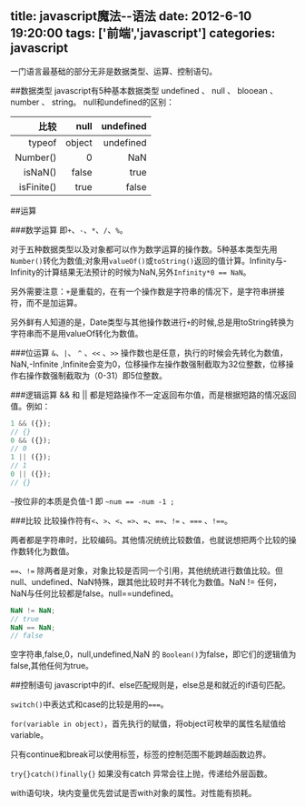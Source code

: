 title: javascript魔法--语法
date: 2012-6-10 19:20:00
tags: ['前端','javascript']
categories: javascript
---

一门语言最基础的部分无非是数据类型、运算、控制语句。

##数据类型
javascript有5种基本数据类型 undefined 、 null 、  blooean 、 number 、 string。
null和undefined的区别：

|   比较     |  null     |   undefined  |
|-----------: |----------:|-------------:|
|  typeof    | object    |  undefined   |
| Number()   | 0         | NaN          |
| isNaN()    | false     |   true       |
| isFinite() |  true     |   false      |


##运算

###数学运算
即`+`、`-`、`*`、`/`、`%`。

对于五种数据类型以及对象都可以作为数学运算的操作数。5种基本类型先用`Number()`转化为数值;对象用`valueOf()`或`toString()`返回的值计算。Infinity与-Infinity的计算结果无法预计的时候为NaN,另外`Infinity*0 == NaN`。

另外需要注意：`+`是重载的，在有一个操作数是字符串的情况下，是字符串拼接符，而不是加运算。

另外鲜有人知道的是，Date类型与其他操作数进行`+`的时候,总是用toString转换为字符串而不是用valueOf转化为数值。

###位运算
`&`、`|`、 `^` 、`<<` 、`>>` 操作数也是任意，执行的时候会先转化为数值，
NaN,-Infinite ,Infinite会变为0，位移操作左操作数强制截取为32位整数，位移操作右操作数强制截取为（0-31）即5位整数。

###逻辑运算
&& 和 || 都是短路操作不一定返回布尔值，而是根据短路的情况返回值。例如：
```javascript
1 && ({});
// {}
0 && ({});
// 0
1 || ({});
// 1
0 || ({});
// {}
```
`~`按位非的本质是负值-1 即 `~num == -num -1 ;` 

###比较
比较操作符有`<`、`>`、`<`、`=>`、`=`、`==`、`!=` 、`===` 、`!==`。

两者都是字符串时，比较编码。其他情况统统比较数值，也就说想把两个比较的操作数转化为数值。

`==`、`!=`
除两者是对象，对象比较是否同一个引用，其他统统进行数值比较。但null、undefined、NaN特殊，跟其他比较时并不转化为数值。NaN != 任何，NaN与任何比较都是false。null==undefined。
```javascript
NaN != NaN;
// true
NaN == NaN;
// false
```

空字符串,false,0，null,undefined,NaN 的 `Boolean()`为false，即它们的逻辑值为false,其他任何为true。

##控制语句
javascript中的if、else匹配规则是，else总是和就近的if语句匹配。

`switch()`中表达式和case的比较是用的`===`。

`for(variable in object)`，首先执行的赋值，将object可枚举的属性名赋值给variable。

只有continue和break可以使用标签，标签的控制范围不能跨越函数边界。

`try{}catch()finally{}` 如果没有catch 异常会往上抛，传递给外层函数。

with语句块，块内变量优先尝试是否with对象的属性。对性能有损耗。


